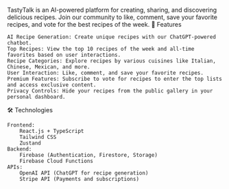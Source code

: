 TastyTalk is an AI-powered platform for creating, sharing, and discovering delicious recipes. Join our community to like, comment, save your favorite recipes, and vote for the best recipes of the week.
🚀 Features

    AI Recipe Generation: Create unique recipes with our ChatGPT-powered chatbot.
    Top Recipes: View the top 10 recipes of the week and all-time favorites based on user interactions.
    Recipe Categories: Explore recipes by various cuisines like Italian, Chinese, Mexican, and more.
    User Interaction: Like, comment, and save your favorite recipes.
    Premium Features: Subscribe to vote for recipes to enter the top lists and access exclusive content.
    Privacy Controls: Hide your recipes from the public gallery in your personal dashboard.

🛠 Technologies

    Frontend:
        React.js + TypeScript
        Tailwind CSS
        Zustand
    Backend:
        Firebase (Authentication, Firestore, Storage)
        Firebase Cloud Functions
    APIs:
        OpenAI API (ChatGPT for recipe generation)
        Stripe API (Payments and subscriptions)
